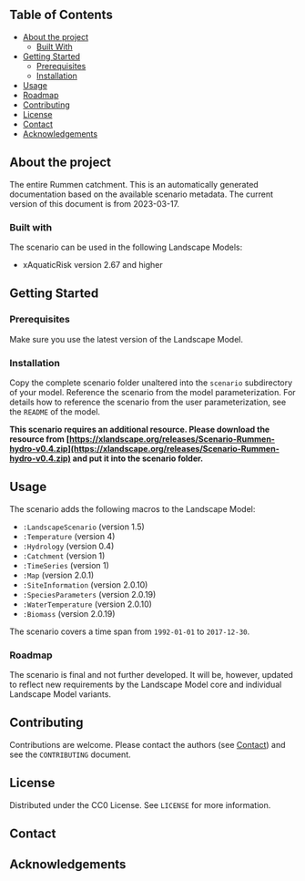 ## Table of Contents
* [About the project](#about-the-project)
  * [Built With](#built-with)
* [Getting Started](#getting-started)
  * [Prerequisites](#prerequisites)
  * [Installation](#installation)
* [Usage](#usage)
* [Roadmap](#roadmap)
* [Contributing](#contributing)
* [License](#license)
* [Contact](#contact)
* [Acknowledgements](#acknowledgements)


## About the project
The entire Rummen catchment.
This is an automatically generated documentation based on the available scenario metadata. The current version of this 
document is from 2023-03-17.

### Built with
The scenario can be used in the following Landscape Models:
* xAquaticRisk version 2.67 and higher


## Getting Started
### Prerequisites
Make sure you use the latest version of the Landscape Model.

### Installation
Copy the complete scenario folder unaltered into the `scenario` subdirectory of your model. Reference the scenario
from the model parameterization. For details how to reference the scenario from the user parameterization, see the 
`README` of the model.

**This scenario requires an additional resource. Please download the resource from 
[https://xlandscape.org/releases/Scenario-Rummen-hydro-v0.4.zip](https://xlandscape.org/releases/Scenario-Rummen-hydro-v0.4.zip) 
and put it into the scenario folder.**

## Usage
The scenario adds the following macros to the Landscape Model:
* `:LandscapeScenario` (version 1.5)
* `:Temperature` (version 4)
* `:Hydrology` (version 0.4)
* `:Catchment` (version 1)
* `:TimeSeries` (version 1)
* `:Map` (version 2.0.1)
* `:SiteInformation` (version 2.0.10)
* `:SpeciesParameters` (version 2.0.19)
* `:WaterTemperature` (version 2.0.10)
* `:Biomass` (version 2.0.19)

The scenario covers a time span from `1992-01-01` to 
`2017-12-30`.

### Roadmap
The scenario is final and not further developed. It will be, however, updated to reflect new requirements by the 
Landscape Model core and individual Landscape Model variants.


## Contributing
Contributions are welcome. Please contact the authors (see [Contact](#contact)) and see the `CONTRIBUTING` document.


## License
Distributed under the CC0 License. See `LICENSE` for more information.


## Contact


## Acknowledgements
